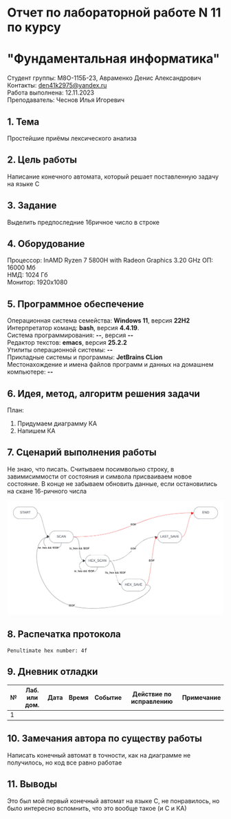 # Отчет по лабораторной работе N 11 по курсу
# "Фундаментальная информатика"

Студент группы: M8О-115Б-23, Авраменко Денис Александрович\
Контакты: den41k2975@yandex.ru \
Работа выполнена: 12.11.2023\
Преподаватель: Чеснов Илья Игоревич

## 1. Тема

Простейшие приёмы лексического анализа

## 2. Цель работы

Написание конечного автомата, который решает поставленную задачу на языке C

## 3. Задание

Выделить предпоследние 16ричное число в строке

## 4. Оборудование

Процессор: InAMD Ryzen 7 5800H with Radeon Graphics 3.20 GHz
ОП: 16000 Мб\
НМД: 1024 Гб\
Монитор: 1920x1080

## 5. Программное обеспечение

Операционная система семейства: **Windows 11**, версия **22H2**\
Интерпретатор команд: **bash**, версия **4.4.19**.\
Система программирования: **--**, версия **--**\
Редактор текстов: **emacs**, версия **25.2.2**\
Утилиты операционной системы: **--**\
Прикладные системы и программы: **JetBrains CLion**\
Местонахождение и имена файлов программ и данных на домашнем компьютере: **--**

## 6. Идея, метод, алгоритм решения задачи

План:
1. Придумаем диаграмму КА
2. Напишем КА

## 7. Сценарий выполнения работы
Не знаю, что писать. Считываем посимвольно строку, в завимисиммости от состояния и символа присваиваем новое состояние. В конце не забываем обновить данные, если остановились на скане 16-ричного числа

![](https://github.com/den4ik2975/MAI_Labs/blob/main/Lab6/KA.png)


## 8. Распечатка протокола


```
Penultimate hex number: 4f

```

## 9. Дневник отладки

| № | Лаб. или дом. | Дата       | Время     | Событие                                                | Действие по исправлению   | Примечание     |
|---|---------------|------------|-----------|--------------------------------------------------------|---------------------------|----------------|
|1  |            |  |     |               |             | |


## 10. Замечания автора по существу работы

Написать конечный автомат в точности, как на диаграмме не получилось, но код все равно работае

## 11. Выводы

Это был мой первый конечный автомат на языке C, не понравилось, но было интересно вспомнить, что это вообще такое (и C и КА)

